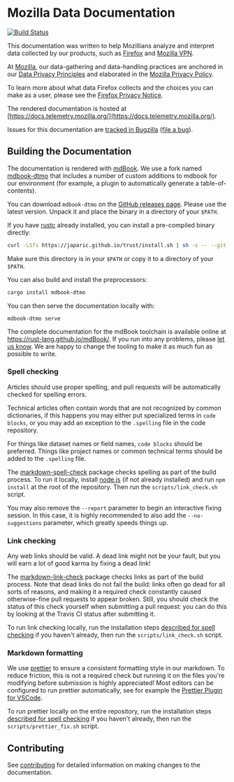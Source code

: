 # Mozilla Data Documentation

[![Build Status](https://github.com/mozilla/data-docs/workflows/Build/badge.svg)](https://github.com/mozilla/data-docs/actions?query=workflow%3ABuild)

This documentation was written to help Mozillians analyze and interpret data collected by our products, such as [Firefox](https://www.mozilla.org/firefox) and [Mozilla VPN](https://www.mozilla.org/products/vpn/).

At [Mozilla](https://www.mozilla.org), our data-gathering and data-handling
practices are anchored in our
[Data Privacy Principles](https://www.mozilla.org/en-US/privacy/principles/)
and elaborated in the [Mozilla Privacy Policy](https://www.mozilla.org/en-US/privacy/).

To learn more about what data Firefox collects and the choices you can make
as a user, please see the [Firefox Privacy Notice](https://www.mozilla.org/en-US/privacy/firefox/).

The rendered documentation is hosted at [https://docs.telemetry.mozilla.org/](https://docs.telemetry.mozilla.org/).

Issues for this documentation are [tracked in Bugzilla][docszilla] ([file a bug]).

[docszilla]: https://bugzilla.mozilla.org/buglist.cgi?product=Data%20Platform%20and%20Tools&component=Documentation%20and%20Knowledge%20Repo%20%28RTMO%29&resolution=---
[file a bug]: https://bugzilla.mozilla.org/enter_bug.cgi?component=Documentation%20and%20Knowledge%20Repo%20(RTMO)&product=Data%20Platform%20and%20Tools

## Building the Documentation

The documentation is rendered with [mdBook](https://github.com/rust-lang/mdBook).
We use a fork named [mdbook-dtmo](https://github.com/badboy/mdbook-dtmo) that includes a number of custom additions to mdbook for our environment
(for example, a plugin to automatically generate a table-of-contents).

You can download `mdbook-dtmo` on the [GitHub releases page](https://github.com/badboy/mdbook-dtmo/releases).
Please use the latest version.
Unpack it and place the binary in a directory of your `$PATH`.

If you have [rustc](https://www.rust-lang.org/) already installed, you can install a pre-compiled binary directly:

```bash
curl -LSfs https://japaric.github.io/trust/install.sh | sh -s -- --git badboy/mdbook-dtmo
```

Make sure this directory is in your `$PATH` or copy it to a directory of your `$PATH`.

You can also build and install the preprocessors:

```bash
cargo install mdbook-dtmo
```

You can then serve the documentation locally with:

```
mdbook-dtmo serve
```

The complete documentation for the mdBook toolchain is available online at <https://rust-lang.github.io/mdBook/>.
If you run into any problems, please [let us know](https://docs.telemetry.mozilla.org/concepts/getting_help.html). We are happy to change the tooling to make it as much fun as possible to write.

### Spell checking

Articles should use proper spelling, and pull requests will be automatically checked for spelling
errors.

Technical articles often contain words that are not recognized by common dictionaries, if this
happens you may either put specialized terms in `code blocks`, or you may add an exception to
the `.spelling` file in the code repository.

For things like dataset names or field names, `code blocks` should be preferred. Things like
project names or common technical terms should be added to the `.spelling` file.

The [markdown-spell-check](https://www.npmjs.com/package/markdown-spellcheck) package checks spelling as part of the build process. To run it locally, install [node.js](https://nodejs.org/en/) (if not already installed) and run `npm install` at the root of the repository. Then run the `scripts/link_check.sh` script.

You may also remove the `--report` parameter to begin an interactive fixing session. In this
case, it is highly recommended to also add the `--no-suggestions` parameter, which greatly
speeds things up.

### Link checking

Any web links should be valid. A dead link might not be your fault, but you will earn a lot of good karma by fixing a dead link!

The [markdown-link-check](https://www.npmjs.com/package/markdown-link-check) package checks links as part of the build process. Note that dead links do not fail the build: links often go dead for all sorts of reasons, and making it a required check constantly caused otherwise-fine pull requests to appear broken. Still, you should check the status of this check yourself when submitting a pull request: you can do this by looking at the Travis CI status after submitting it.

To run link checking locally, run the installation steps [described for spell checking](#spell-checking) if you haven't already, then run the `scripts/link_check.sh` script.

### Markdown formatting

We use [prettier](https://prettier.io) to ensure a consistent formatting style in our markdown.
To reduce friction, this is not a required check but running it on the files
you're modifying before submission is highly appreciated!
Most editors can be configured to run prettier automatically,
see for example the
[Prettier Plugin for VSCode](https://marketplace.visualstudio.com/items?itemName=esbenp.prettier-vscode).

To run prettier locally on the entire repository, run the installation steps
[described for spell checking](#spell-checking) if you haven't already, then
run the `scripts/prettier_fix.sh` script.

## Contributing

See [contributing](https://docs.telemetry.mozilla.org/contributing/index.html) for detailed information on making changes to the documentation.
